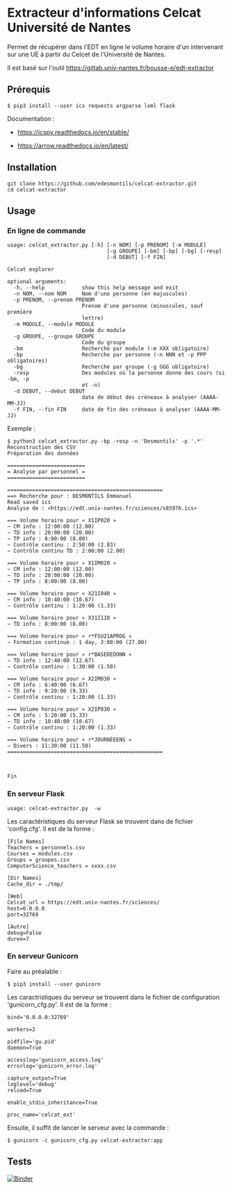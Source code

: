 # Extracteur d'informations Celcat Université de Nantes

Permet de récupérer dans l'EDT en ligne le volume horaire d'un intervenant sur une UE à partir du Celcet de l'Université de Nantes.

Il est basé sur l'outil https://gitlab.univ-nantes.fr/bousse-e/edt-extractor 


## Prérequis

```
$ pip3 install --user ics requests argparse lxml flask
```

Documentation :

  * https://icspy.readthedocs.io/en/stable/
  
  * https://arrow.readthedocs.io/en/latest/

## Installation 

```
git clone https://github.com/edesmontils/celcat-extractor.git
cd celcat-extractor
```

## Usage

### En ligne de commande

```
usage: celcat_extractor.py [-h] [-n NOM] [-p PRENOM] [-m MODULE]
                                [-g GROUPE] [-bm] [-bp] [-bg] [-resp]
                                [-d DEBUT] [-f FIN]

Celcat explorer

optional arguments:
  -h, --help            show this help message and exit
  -n NOM, --nom NOM     Nom d'une personne (en majuscules)
  -p PRENOM, --prenom PRENOM
                        Prenom d'une personne (minuscules, sauf première
                        lettre)
  -m MODULE, --module MODULE
                        Code du module
  -g GROUPE, --groupe GROUPE
                        Code du groupe
  -bm                   Recherche par module (-m XXX obligatoire)
  -bp                   Recherche par personne (-n NNN et -p PPP obligatoires)
  -bg                   Recherche par groupe (-g GGG obligatoire)
  -resp                 Des modules où la personne donne des cours (si -bm, -p
                        et -n)
  -d DEBUT, --debut DEBUT
                        date de début des créneaux à analyser (AAAA-MM-JJ)
  -f FIN, --fin FIN     date de fin des créneaux à analyser (AAAA-MM-JJ)
```

Exemple :
```
$ python3 celcat_extractor.py -bp -resp -n 'Desmontils' -p '.*'    
Reconstruction des CSV
Préparation des données

=========================
= Analyse par personnel =
=========================

==================================================
==> Recherche pour : DESMONTILS Emmanuel
Read saved ics
Analyse de : <https://edt.univ-nantes.fr/sciences/s85976.ics>

=== Volume horaire pour « X1IP020 »
− CM info : 12:00:00 (12.00)
− TD info : 20:00:00 (20.00)
− TP info : 8:00:00 (8.00)
− Contrôle continu : 2:50:00 (2.83)
− Contrôle continu TD : 2:00:00 (2.00)

=== Volume horaire pour « X1IM020 »
− CM info : 12:00:00 (12.00)
− TD info : 20:00:00 (20.00)
− TP info : 8:00:00 (8.00)

=== Volume horaire pour « X21I040 »
− CM info : 10:40:00 (10.67)
− Contrôle continu : 1:20:00 (1.33)

=== Volume horaire pour « X31I110 »
− TD info : 8:00:00 (8.00)

=== Volume horaire pour « r*FSU21APROG »
− Formation continue : 1 day, 3:00:00 (27.00)

=== Volume horaire pour « r*BASEDEDONN »
− TD info : 12:40:00 (12.67)
− Contrôle continu : 1:30:00 (1.50)

=== Volume horaire pour « X2IM030 »
− CM info : 6:40:00 (6.67)
− TD info : 9:20:00 (9.33)
− Contrôle continu : 1:20:00 (1.33)

=== Volume horaire pour « X2IP030 »
− CM info : 5:20:00 (5.33)
− TD info : 10:40:00 (10.67)
− Contrôle continu : 1:20:00 (1.33)

=== Volume horaire pour « r*JOURNÉEENS »
− Divers : 11:30:00 (11.50)
==================================================



Fin
```

### En serveur Flask


```
usage: celcat-extractor.py  -w
```

Les caractéristiques du serveur Flask se trouvent dans de fichier 'config.cfg'. Il est de la forme :
```
[File Names]
Teachers = personnels.csv
Courses = modules.csv
Groups = groupes.csv
ComputerScience_teachers = xxxx.csv

[Dir Names]
Cache_dir = ./tmp/

[Web]
Celcat_url = https://edt.univ-nantes.fr/sciences/
host=0.0.0.0
port=32769

[Autre]
debug=False
duree=7
```

### En serveur Gunicorn

Faire au préalable :
```
$ pip3 install --user gunicorn
```

Les caractristiques du serveur se trouvent dans le fichier de configuration 'gunicorn_cfg.py'. Il est de la forme :
```
bind='0.0.0.0:32769'

workers=2

pidfile='gu.pid'
daemon=True

accesslog='gunicorn_access.log'
errorlog='gunicorn_error.log'

capture_output=True
loglevel='debug'
reload=True

enable_stdio_inheritance=True

proc_name='celcat_ext'
```

Ensuite, il suffit de lancer le serveur avec la commande :
```
$ gunicorn -c gunicorn_cfg.py celcat-extractor:app
```

## Tests

[![Binder](https://mybinder.org/badge_logo.svg)](https://mybinder.org/v2/gh/edesmontils/celcat-extractor.git/master)
